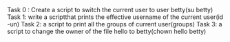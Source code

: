 Task 0 : Create a script to switch the current user to user betty(su betty)
Task 1: write a scriptthat prints the effective username of the current user(id -un)
Task 2: a script to print all the groups of current user(groups)
Task 3: a script to change the owner of the file hello to betty(chown hello betty)